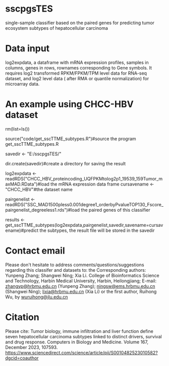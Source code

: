 # sscpgsTES
 single-sample classifier based on the paired genes for predicting tumor ecosystem subtypes of hepatocellular carcinoma
# Data input
log2expdata, a dataframe with mRNA expression profiles, samples in columns, genes in rows, rownames corresponding to Gene symbols. It requires log2 transformed RPKM/FPKM/TPM level data for RNA-seq dataset, and log2 level data ( after RMA or quantile normalization) for microarray data.

# An example using CHCC-HBV dataset
rm(list=ls())

source("code/get_sscTTME_subtypes.R")#source the program get_sscTTME_subtypes.R

savedir <- "E:/sscpgsTES/"

dir.create(savedir)#create a directory for saving the result

log2expdata <- readRDS("CHCC_HBV_proteincoding_UQFPKMtolog2p1_19539_159Tumor_maxMAD.RData")#load the mRNA expression data frame
cursavename <- "CHCC_HBV"#the dataset name

pairgenelist <- readRDS("SSC_MAD1500pless0.001degree1_orderbyPvalueTOP130_Fscore_pairgenelist_degreeless1.rds")#load the paired genes of this classifier

results <- get_sscTTME_subtypes(log2expdata,pairgenelist,savedir,savename=cursavename)#predict the subtypes, the result file will be stored in the savedir

# Contact email
Please don't hesitate to address comments/questions/suggestions regarding this classifer and datasets to: 
the Corresponding authors: Yunpeng Zhang; Shangwei Ning; Xia Li. College of Bioinformatics Science and Technology, Harbin Medical University, Harbin, Heilongjiang; E-mail: zhangyp@hrbmu.edu.cn (Yunpeng Zhang); ningsw@ems.hrbmu.edu.cn (Shangwei Ning); lixia@hrbmu.edu.cn (Xia Li)
or the first author, Ruihong Wu, by wuruihong@jlu.edu.cn

# Citation
Please cite: Tumor biology, immune infiltration and liver function define seven hepatocellular carcinoma subtypes linked to distinct drivers, survival and drug response. Computers in Biology and Medicine. Volume 167, December 2023, 107593. https://www.sciencedirect.com/science/article/pii/S0010482523010582?dgcid=coauthor
